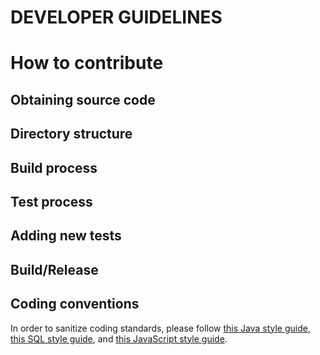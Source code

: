 # DEVELOPER GUIDELINES

# How to contribute

## Obtaining source code

## Directory structure

## Build process

## Test process

## Adding new tests

## Build/Release


## Coding conventions
In order to sanitize coding standards, please follow [this Java style guide](https://google.github.io/styleguide/javaguide.html), [this SQL style guide](https://about.gitlab.com/handbook/business-technology/data-team/platform/sql-style-guide/), and [this JavaScript style guide](https://courses.cs.washington.edu/courses/cse154/codequalityguide/javascript/).





